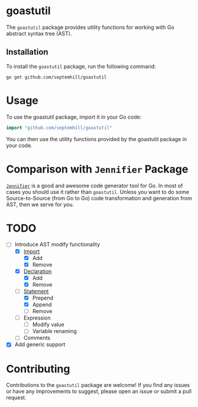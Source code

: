 # goastutil

The `goastutil` package provides utility functions for working with Go abstract
syntax tree (AST).

## Installation

To install the `goastutil` package, run the following command:

```shell
go get github.com/septemhill/goastutil
```

# Usage

To use the goastutil package, import it in your Go code:

```go
import "github.com/septemhill/goastutil"
```

You can then use the utility functions provided by the goastutil package in your
code.

# Comparison with `Jennifier` Package

[`Jennifier`](https://github.com/dave/jennifer) is a good and awesome code generator tool for Go. In most of cases
you should use it rather than `goastutil`. Unless you want to do some Source-to-Source (from Go to Go) code transformation and generation from AST, then we serve for you.


# TODO

- [ ] Introduce AST modify functionality
  - [X] [Import](https://github.com/septemhill/goastutil/tree/main/example/imports)
    - [X] Add
    - [X] Remove
  - [X] [Declaration](https://github.com/septemhill/goastutil/tree/main/example/decls)
    - [X] Add
    - [X] Remove
  - [ ] [Statement](https://github.com/septemhill/goastutil/tree/main/example/stmts)
    - [X] Prepend
    - [X] Append
    - [ ] Remove
  - [ ] Expression
    - [ ] Modify value
    - [ ] Variable renaming
  - [ ] Comments
- [X] Add generic support

# Contributing

Contributions to the `goastutil` package are welcome! If you find any issues or
have any improvements to suggest, please open an issue or submit a pull request.
